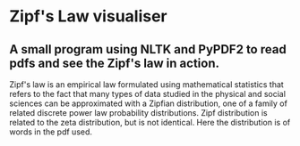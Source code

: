 # Zipf's Law visualiser
## A small program using NLTK  and PyPDF2 to read pdfs and see the Zipf's law in action. 
Zipf's law is an empirical law formulated using mathematical statistics that refers to the fact that many types of data studied in the physical and social sciences can be approximated with a Zipfian distribution, one of a family of related discrete power law probability distributions. 
Zipf distribution is related to the zeta distribution, but is not identical. Here the distribution is of words in the pdf used.
